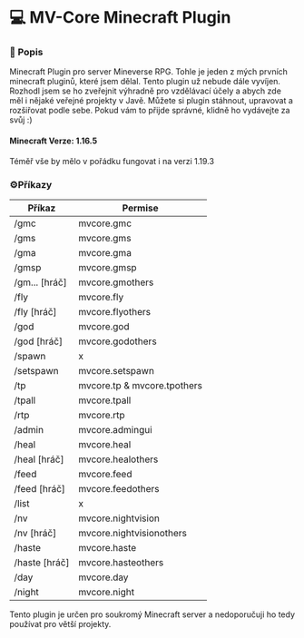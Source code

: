 # 💻 MV-Core Minecraft Plugin

### 📄 Popis

Minecraft Plugin pro server Mineverse RPG. Tohle je jeden z mých prvních minecraft pluginů, které jsem dělal. Tento plugin už nebude dále vyvíjen. Rozhodl jsem se ho zveřejnit výhradně pro vzdělávací účely a abych zde měl i nějaké veřejné projekty v Javě. Můžete si plugin stáhnout, upravovat a rozšiřovat podle sebe. Pokud vám to přijde správné, klidně ho vydávejte za svůj :)

#### Minecraft Verze: 1.16.5

Téměř vše by mělo v pořádku fungovat i na verzi 1.19.3

### ⚙️Příkazy
                    
Příkaz  | Permise
------------- | -------------
/gmc  | mvcore.gmc
/gms  | mvcore.gms
/gma  | mvcore.gma
/gmsp  | mvcore.gmsp
/gm... [hráč] | mvcore.gmothers
/fly  | mvcore.fly
/fly [hráč] | mvcore.flyothers
/god | mvcore.god
/god [hráč] | mvcore.godothers
/spawn | x
/setspawn | mvcore.setspawn
/tp | mvcore.tp & mvcore.tpothers
/tpall | mvcore.tpall
/rtp | mvcore.rtp
/admin | mvcore.admingui
/heal | mvcore.heal
/heal [hráč] | mvcore.healothers
/feed | mvcore.feed
/feed [hráč] | mvcore.feedothers
/list | x
/nv | mvcore.nightvision
/nv [hráč] | mvcore.nightvisionothers
/haste | mvcore.haste
/haste [hráč] | mvcore.hasteothers
/day | mvcore.day
/night | mvcore.night

Tento plugin je určen pro soukromý Minecraft server a nedoporučuji ho tedy používat pro větší projekty.
